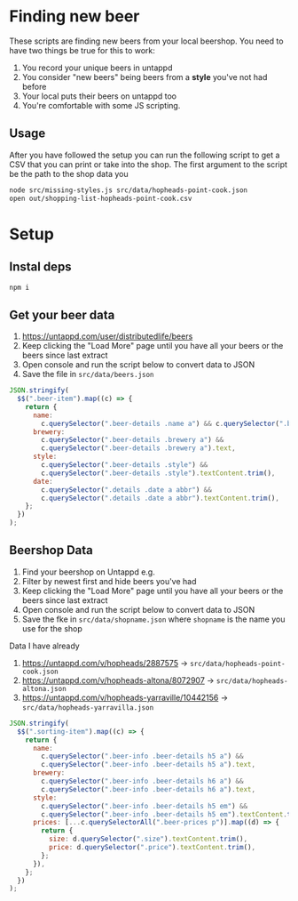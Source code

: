 # Finding new beer

These scripts are finding new beers from your local beershop. You need to have two things be true for this to work:

1. You record your unique beers in untappd
2. You consider "new beers" being beers from a **style** you've not had before
3. Your local puts their beers on untappd too
4. You're comfortable with some JS scripting.

## Usage

After you have followed the setup you can run the following script to get a CSV that you can print or take into the shop. The first argument to the script be the path to the shop data you

```sh
node src/missing-styles.js src/data/hopheads-point-cook.json
open out/shopping-list-hopheads-point-cook.csv
```

# Setup

## Instal deps

```sh
npm i
```

## Get your beer data

1. https://untappd.com/user/distributedlife/beers
2. Keep clicking the "Load More" page until you have all your beers or the beers since last extract
3. Open console and run the script below to convert data to JSON
4. Save the file in `src/data/beers.json`

```js
JSON.stringify(
  $$(".beer-item").map((c) => {
    return {
      name:
        c.querySelector(".beer-details .name a") && c.querySelector(".beer-details .name a").text,
      brewery:
        c.querySelector(".beer-details .brewery a") &&
        c.querySelector(".beer-details .brewery a").text,
      style:
        c.querySelector(".beer-details .style") &&
        c.querySelector(".beer-details .style").textContent.trim(),
      date:
        c.querySelector(".details .date a abbr") &&
        c.querySelector(".details .date a abbr").textContent.trim(),
    };
  })
);
```

## Beershop Data

1. Find your beershop on Untappd e.g.
2. Filter by newest first and hide beers you've had
3. Keep clicking the "Load More" page until you have all your beers or the beers since last extract
4. Open console and run the script below to convert data to JSON
5. Save the fke in `src/data/shopname.json` where `shopname` is the name you use for the shop

Data I have already

1. https://untappd.com/v/hopheads/2887575 -> `src/data/hopheads-point-cook.json`
2. https://untappd.com/v/hopheads-altona/8072907 -> `src/data/hopheads-altona.json`
3. https://untappd.com/v/hopheads-yarraville/10442156 -> `src/data/hopheads-yarravilla.json`

```js
JSON.stringify(
  $$(".sorting-item").map((c) => {
    return {
      name:
        c.querySelector(".beer-info .beer-details h5 a") &&
        c.querySelector(".beer-info .beer-details h5 a").text,
      brewery:
        c.querySelector(".beer-info .beer-details h6 a") &&
        c.querySelector(".beer-info .beer-details h6 a").text,
      style:
        c.querySelector(".beer-info .beer-details h5 em") &&
        c.querySelector(".beer-info .beer-details h5 em").textContent.trim(),
      prices: [...c.querySelectorAll(".beer-prices p")].map((d) => {
        return {
          size: d.querySelector(".size").textContent.trim(),
          price: d.querySelector(".price").textContent.trim(),
        };
      }),
    };
  })
);
```
